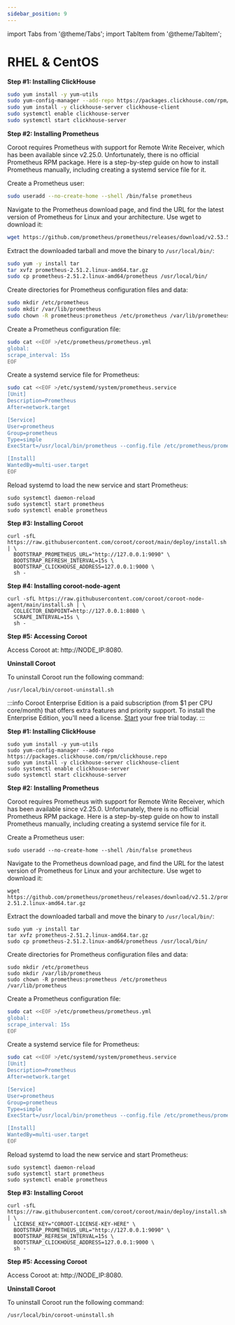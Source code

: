```yaml
---
sidebar_position: 9
---
```


import Tabs from '@theme/Tabs';
import TabItem from '@theme/TabItem';

# RHEL & CentOS

<Tabs queryString="edition">
  <TabItem value="ce" label="Community Edition" default>

**Step #1: Installing ClickHouse**

```bash
sudo yum install -y yum-utils
sudo yum-config-manager --add-repo https://packages.clickhouse.com/rpm/clickhouse.repo
sudo yum install -y clickhouse-server clickhouse-client
sudo systemctl enable clickhouse-server
sudo systemctl start clickhouse-server
```

**Step #2: Installing Prometheus**

Coroot requires Prometheus with support for Remote Write Receiver, which has been available since v2.25.0. 
Unfortunately, there is no official Prometheus RPM package. 
Here is a step-by-step guide on how to install Prometheus manually, including creating a systemd service file for it.

Create a Prometheus user:

```bash
sudo useradd --no-create-home --shell /bin/false prometheus
```

Navigate to the Prometheus download page, and find the URL for the latest version of Prometheus for Linux and your architecture. 
Use wget to download it:

```bash
wget https://github.com/prometheus/prometheus/releases/download/v2.53.5/prometheus-2.53.5.linux-amd64.tar.gz
```

Extract the downloaded tarball and move the binary to `/usr/local/bin/`:

```bash
sudo yum -y install tar
tar xvfz prometheus-2.51.2.linux-amd64.tar.gz
sudo cp prometheus-2.51.2.linux-amd64/prometheus /usr/local/bin/
```

Create directories for Prometheus configuration files and data:

```bash
sudo mkdir /etc/prometheus
sudo mkdir /var/lib/prometheus
sudo chown -R prometheus:prometheus /etc/prometheus /var/lib/prometheus
```

Create a Prometheus configuration file:

```sh
sudo cat <<EOF >/etc/prometheus/prometheus.yml
global:
scrape_interval: 15s
EOF
```

Create a systemd service file for Prometheus:

```sh
sudo cat <<EOF >/etc/systemd/system/prometheus.service
[Unit]
Description=Prometheus
After=network.target

[Service]
User=prometheus
Group=prometheus
Type=simple
ExecStart=/usr/local/bin/prometheus --config.file /etc/prometheus/prometheus.yml --storage.tsdb.path /var/lib/prometheus --enable-feature=remote-write-receiver

[Install]
WantedBy=multi-user.target
EOF
```

Reload systemd to load the new service and start Prometheus:

```
sudo systemctl daemon-reload
sudo systemctl start prometheus
sudo systemctl enable prometheus
```

**Step #3: Installing Coroot**

```
curl -sfL https://raw.githubusercontent.com/coroot/coroot/main/deploy/install.sh | \
  BOOTSTRAP_PROMETHEUS_URL="http://127.0.0.1:9090" \
  BOOTSTRAP_REFRESH_INTERVAL=15s \
  BOOTSTRAP_CLICKHOUSE_ADDRESS=127.0.0.1:9000 \
  sh -
```

**Step #4: Installing coroot-node-agent**

```
curl -sfL https://raw.githubusercontent.com/coroot/coroot-node-agent/main/install.sh | \
  COLLECTOR_ENDPOINT=http://127.0.0.1:8080 \
  SCRAPE_INTERVAL=15s \
  sh -
```

**Step #5: Accessing Coroot**

Access Coroot at: http://NODE_IP:8080.

**Uninstall Coroot**

To uninstall Coroot run the following command:

```
/usr/local/bin/coroot-uninstall.sh
```

</TabItem>

  <TabItem value="ee" label="Enterprise Edition">

:::info
Coroot Enterprise Edition is a paid subscription (from $1 per CPU core/month) that offers extra features and priority support.
To install the Enterprise Edition, you'll need a license. [Start](https://coroot.com/account) your free trial today.
:::

**Step #1: Installing ClickHouse**

```
sudo yum install -y yum-utils
sudo yum-config-manager --add-repo https://packages.clickhouse.com/rpm/clickhouse.repo
sudo yum install -y clickhouse-server clickhouse-client
sudo systemctl enable clickhouse-server
sudo systemctl start clickhouse-server
```

**Step #2: Installing Prometheus**

Coroot requires Prometheus with support for Remote Write Receiver, which has been available since v2.25.0. 
Unfortunately, there is no official Prometheus RPM package. 
Here is a step-by-step guide on how to install Prometheus manually, including creating a systemd service file for it.

Create a Prometheus user:

```
sudo useradd --no-create-home --shell /bin/false prometheus
```

Navigate to the Prometheus download page, and find the URL for the latest version of Prometheus for Linux and your architecture. Use wget to download it:

```
wget https://github.com/prometheus/prometheus/releases/download/v2.51.2/prometheus-2.51.2.linux-amd64.tar.gz
```

Extract the downloaded tarball and move the binary to `/usr/local/bin/`:

```
sudo yum -y install tar
tar xvfz prometheus-2.51.2.linux-amd64.tar.gz
sudo cp prometheus-2.51.2.linux-amd64/prometheus /usr/local/bin/
```

Create directories for Prometheus configuration files and data:

```
sudo mkdir /etc/prometheus
sudo mkdir /var/lib/prometheus
sudo chown -R prometheus:prometheus /etc/prometheus /var/lib/prometheus
```

Create a Prometheus configuration file:

```sh
sudo cat <<EOF >/etc/prometheus/prometheus.yml
global:
scrape_interval: 15s
EOF
```

Create a systemd service file for Prometheus:

```sh
sudo cat <<EOF >/etc/systemd/system/prometheus.service
[Unit]
Description=Prometheus
After=network.target

[Service]
User=prometheus
Group=prometheus
Type=simple
ExecStart=/usr/local/bin/prometheus --config.file /etc/prometheus/prometheus.yml --storage.tsdb.path /var/lib/prometheus --enable-feature=remote-write-receiver

[Install]
WantedBy=multi-user.target
EOF
```

Reload systemd to load the new service and start Prometheus:

```
sudo systemctl daemon-reload
sudo systemctl start prometheus
sudo systemctl enable prometheus
```

**Step #3: Installing Coroot**

```
curl -sfL https://raw.githubusercontent.com/coroot/coroot/main/deploy/install.sh | \
  LICENSE_KEY="COROOT-LICENSE-KEY-HERE" \
  BOOTSTRAP_PROMETHEUS_URL="http://127.0.0.1:9090" \
  BOOTSTRAP_REFRESH_INTERVAL=15s \
  BOOTSTRAP_CLICKHOUSE_ADDRESS=127.0.0.1:9000 \
  sh -
```

**Step #5: Accessing Coroot**

Access Coroot at: http://NODE_IP:8080.

**Uninstall Coroot**

To uninstall Coroot run the following command:

```
/usr/local/bin/coroot-uninstall.sh
```

</TabItem>
</Tabs>
